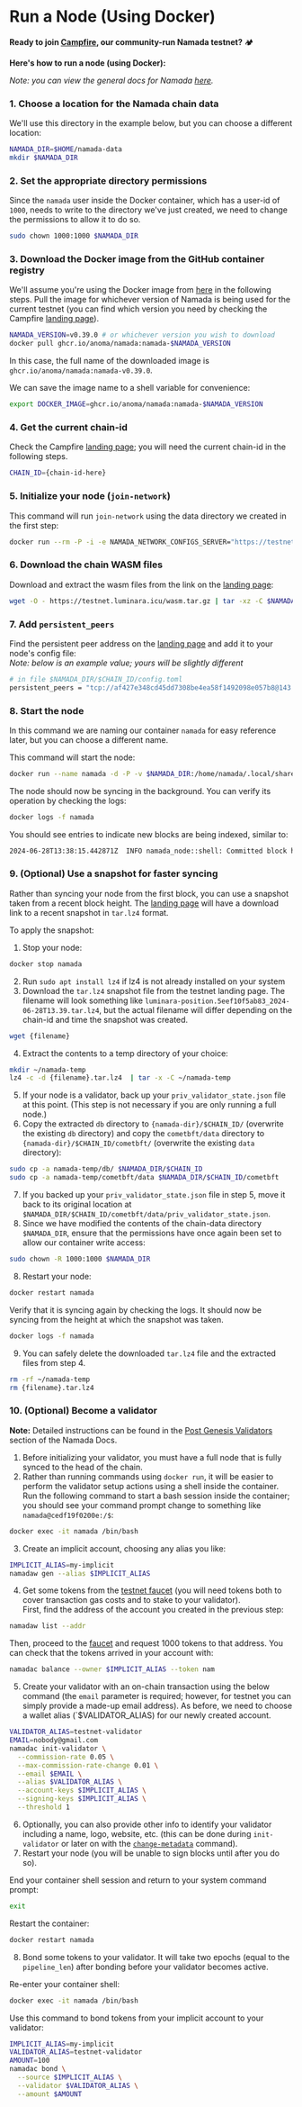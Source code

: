 # Run a Node (Using Docker)

**Ready to join [Campfire](https://testnet.luminara.icu), our community-run Namada testnet?** 🏕️  

**Here's how to run a node (using Docker):**  

*Note: you can view the general docs for Namada [here](https://docs.namada.net).*  

### 1. Choose a location for the Namada chain data
We'll use this directory in the example below, but you can choose a different location:
```bash copy
NAMADA_DIR=$HOME/namada-data
mkdir $NAMADA_DIR
```

### 2. Set the appropriate directory permissions
Since the `namada` user inside the Docker container, which has a user-id of `1000`, needs to write to the directory we've just created, we need to change the permissions to allow it to do so.
```bash copy
sudo chown 1000:1000 $NAMADA_DIR
```

### 3. Download the Docker image from the GitHub container registry
We'll assume you're using the Docker image from [here](https://github.com/anoma/namada/pkgs/container/namada) in the following steps. Pull the image for whichever version of Namada is being used for the current testnet (you can find which version you need by checking the Campfire [landing page](https://testnet.luminara.icu)).
```bash copy
NAMADA_VERSION=v0.39.0 # or whichever version you wish to download
docker pull ghcr.io/anoma/namada:namada-$NAMADA_VERSION
```
In this case, the full name of the downloaded image is `ghcr.io/anoma/namada:namada-v0.39.0`.  

We can save the image name to a shell variable for convenience:
```bash copy
export DOCKER_IMAGE=ghcr.io/anoma/namada:namada-$NAMADA_VERSION
```

### 4. Get the current chain-id
Check the Campfire [landing page](https://testnet.luminara.icu); you will need the current chain-id in the following steps.
```bash copy
CHAIN_ID={chain-id-here}
```

### 5. Initialize your node (`join-network`)
This command will run `join-network` using the data directory we created in the first step:
```bash copy
docker run --rm -P -i -e NAMADA_NETWORK_CONFIGS_SERVER="https://testnet.luminara.icu/configs" -v $NAMADA_DIR:/home/namada/.local/share/namada -t $DOCKER_IMAGE client utils join-network --chain-id $CHAIN_ID --dont-prefetch-wasm
```

### 6. Download the chain WASM files
Download and extract the wasm files from the link on the [landing page](https://testnet.luminara.icu):
```bash copy
wget -O - https://testnet.luminara.icu/wasm.tar.gz | tar -xz -C $NAMADA_DIR/$CHAIN_ID/wasm/ --strip-components=1
```

### 7. Add `persistent_peers`
Find the persistent peer address on the [landing page](https://testnet.luminara.icu) and add it to your node's config file:  
*Note: below is an example value; yours will be slightly different*
```bash copy
# in file $NAMADA_DIR/$CHAIN_ID/config.toml
persistent_peers = "tcp://af427e348cd45dd7308be4ea58f1492098e057b8@143.198.36.225:26656"
```

### 8. Start the node
In this command we are naming our container `namada` for easy reference later, but you can choose a different name.  

This command will start the node:
```bash copy
docker run --name namada -d -P -v $NAMADA_DIR:/home/namada/.local/share/namada $DOCKER_IMAGE node ledger run
```

The node should now be syncing in the background. You can verify its operation by checking the logs:
```bash copy
docker logs -f namada
```

You should see entries to indicate new blocks are being indexed, similar to:
```bash
2024-06-28T13:38:15.442871Z  INFO namada_node::shell: Committed block hash: d958f287c38dbeb94e07dfb8290c9c620753157510ff1d46899925def0df0b99, height: 798
```

### 9. (Optional) Use a snapshot for faster syncing
Rather than syncing your node from the first block, you can use a snapshot taken from a recent block height. The [landing page](https://testnet.luminara.icu) will have a download link to a recent snapshot in `tar.lz4` format.  

To apply the snapshot:
1. Stop your node:
```bash copy
docker stop namada
```
2. Run `sudo apt install lz4` if lz4 is not already installed on your system
3. Download the `tar.lz4` snapshot file from the testnet landing page. The filename will look something like `luminara-position.5eef10f5ab83_2024-06-28T13.39.tar.lz4`, but the actual filename will differ depending on the chain-id and time the snapshot was created.
```bash copy
wget {filename}
```
4. Extract the contents to a temp directory of your choice:
```bash copy
mkdir ~/namada-temp
lz4 -c -d {filename}.tar.lz4  | tar -x -C ~/namada-temp
```
5. If your node is a validator, back up your `priv_validator_state.json` file at this point. (This step is not necessary if you are only running a full node.)
6. Copy the extracted `db` directory to `{namada-dir}/$CHAIN_ID/` (overwrite the existing `db` directory) and copy the `cometbft/data` directory to `{namada-dir}/$CHAIN_ID/cometbft/` (overwrite the existing `data` directory):
```bash copy
sudo cp -a namada-temp/db/ $NAMADA_DIR/$CHAIN_ID
sudo cp -a namada-temp/cometbft/data $NAMADA_DIR/$CHAIN_ID/cometbft
```
7. If you backed up your `priv_validator_state.json` file in step 5, move it back to its original location at `$NAMADA_DIR/$CHAIN_ID/cometbft/data/priv_validator_state.json`.
8. Since we have modified the contents of the chain-data directory `$NAMADA_DIR`, ensure that the permissions have once again been set to allow our container write access:
```bash copy
sudo chown -R 1000:1000 $NAMADA_DIR
```
8. Restart your node:
```bash copy
docker restart namada
```
Verify that it is syncing again by checking the logs. It should now be syncing from the height at which the snapshot was taken.
```bash copy
docker logs -f namada
```
9. You can safely delete the downloaded `tar.lz4` file and the extracted files from step 4.
```bash copy
rm -rf ~/namada-temp
rm {filename}.tar.lz4
```

### 10. (Optional) Become a validator
**Note:** Detailed instructions can be found in the [Post Genesis Validators](https://docs.namada.net/operators/validators/validator-setup#post-genesis-validators) section of the Namada Docs.  

1. Before initializing your validator, you must have a full node that is fully synced to the head of the chain.
2. Rather than running commands using `docker run`, it will be easier to perform the validator setup actions using a shell inside the container. Run the following command to start a bash session inside the container; you should see your command prompt change to something like `namada@cedf19f0200e:/$`:
```bash copy
docker exec -it namada /bin/bash
```
3. Create an implicit account, choosing any alias you like:
```bash copy
IMPLICIT_ALIAS=my-implicit
namadaw gen --alias $IMPLICIT_ALIAS
```
4. Get some tokens from the [testnet faucet](https://faucet.luminara.icu) (you will need tokens both to cover transaction gas costs and to stake to your validator).  
First, find the address of the account you created in the previous step:
```bash copy
namadaw list --addr
```
Then, proceed to the [faucet](https://faucet.luminara.icu) and request 1000 tokens to that address. You can check that the tokens arrived in your account with:
```bash copy
namadac balance --owner $IMPLICIT_ALIAS --token nam
```
5. Create your validator with an on-chain transaction using the below command (the `email` parameter is required; however, for testnet you can simply provide a made-up email address). As before, we need to choose a wallet alias (`$VALIDATOR_ALIAS) for our newly created account.
```bash copy
VALIDATOR_ALIAS=testnet-validator
EMAIL=nobody@gmail.com
namadac init-validator \
  --commission-rate 0.05 \
  --max-commission-rate-change 0.01 \
  --email $EMAIL \
  --alias $VALIDATOR_ALIAS \
  --account-keys $IMPLICIT_ALIAS \
  --signing-keys $IMPLICIT_ALIAS \
  --threshold 1
```
6. Optionally, you can also provide other info to identify your validator including a name, logo, website, etc. (this can be done during `init-validator` or later on with the [`change-metadata`](https://docs.namada.net/operators/validators/validator-actions#metadata-changes) command).
7. Restart your node (you will be unable to sign blocks until after you do so).  

End your container shell session and return to your system command prompt:
```bash copy
exit
```

Restart the container:
```bash copy
docker restart namada
```

8. Bond some tokens to your validator. It will take two epochs (equal to the `pipeline_len`) after bonding before your validator becomes active.

Re-enter your container shell:
```bash copy
docker exec -it namada /bin/bash
```
Use this command to bond tokens from your implicit account to your validator:
```bash copy
IMPLICIT_ALIAS=my-implicit
VALIDATOR_ALIAS=testnet-validator
AMOUNT=100
namadac bond \
  --source $IMPLICIT_ALIAS \
  --validator $VALIDATOR_ALIAS \
  --amount $AMOUNT
```
